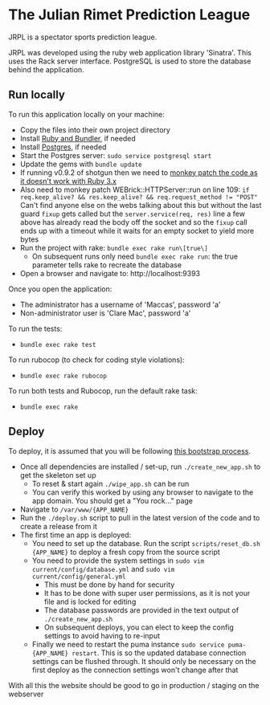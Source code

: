 # The Julian Rimet Prediction League

JRPL is a spectator sports prediction league.

JRPL was developed using the ruby web application library 'Sinatra'.
This uses the Rack server interface.
PostgreSQL is used to store the database behind the application.

## Run locally

To run this application locally on your machine:
  - Copy the files into their own project directory
  - Install [Ruby and Bundler](https://www.jetbrains.com/help/ruby/set-up-a-ruby-development-environment.html), if needed
  - Install [Postgres](https://www.postgresql.org/docs/14/install-binaries.html), if needed
  - Start the Postgres server: `sudo service postgresql start`
  - Update the gems with `bundle update`
  - If running v0.9.2 of shotgun then we need to [monkey patch the code as it doesn't work with Ruby 3.x](https://github.com/rtomayko/shotgun/issues/76)
  - Also need to monkey patch WEBrick::HTTPServer::run on line 109:
      `if req.keep_alive? && res.keep_alive? && req.request_method != "POST"`
    Can't find anyone else on the webs talking about this but without the last guard `fixup` gets called but the `server.service(req, res)` line a few above has already read the body off the socket and so the `fixup` call ends up with a timeout while it waits for an empty socket to yield more bytes
  - Run the project with rake: `bundle exec rake run\[true\]`
    - On subsequent runs only need `bundle exec rake run`: the true parameter tells rake to recreate the database
  - Open a browser and navigate to: http://localhost:9393

Once you open the application:
  - The administrator has a username of 'Maccas', password 'a'
  - Non-administrator user is 'Clare Mac', password 'a'

To run the tests:
  - `bundle exec rake test`

To run rubocop (to check for coding style violations):
  - `bundle exec rake rubocop`

To run both tests and Rubocop, run the default rake task:
  - `bundle exec rake`

## Deploy

To deploy, it is assumed that you will be following [this bootstrap process](https://github.com/jmacadie/bootstrap-server/tree/main/ruby).
  - Once all dependencies are installed / set-up, run `./create_new_app.sh` to get the skeleton set up
    - To reset & start again `./wipe_app.sh` can be run
    - You can verify this worked by using any browser to navigate to the app domain. You should get a "You rock..." page
  - Navigate to `/var/www/{APP_NAME}`
  - Run the `./deploy.sh` script to pull in the latest version of the code and to create a release from it
  - The first time an app is deployed:
    - You need to set up the database. Run the script `scripts/reset_db.sh {APP_NAME}` to deploy a fresh copy from the source script
    - You need to provide the system settings in `sudo vim current/config/database.yml` and `sudo vim current/config/general.yml`
      - This must be done by hand for security
      - It has to be done with super user permissions, as it is not your file and is locked for editing
      - The database passwords are provided in the text output of `./create_new_app.sh`
      - On subsequent deploys, you can elect to keep the config settings to avoid having to re-input
    - Finally we need to restart the puma instance `sudo service puma-{APP_NAME} restart`. This is so the updated database connection settings can be flushed through. It should only be necessary on the first deploy as the connection settings won't change after that

With all this the website should be good to go in production / staging on the webserver
